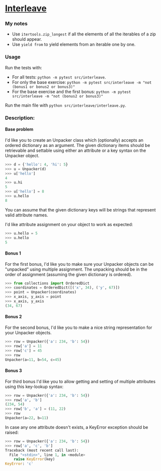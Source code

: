 # [Interleave](https://www.pythonmorsels.com/exercises/db5f9e6add674a26aa384c6fe302400c)

### My notes
- Use `itertools.zip_longest` if all the elements of all the iterables of a zip should appear.
- Use `yield from` to yield elements from an iterable one by one.

### Usage
Run the tests with:
- For all tests: `python -m pytest src/interleave`.
- For only the base exercise: `python -m pytest src/interleave -m "not (bonus1 or bonus2 or bonus3)"`
- For the base exercise and the first bonus: `python -m pytest src/interleave -m "not (bonus2 or bonus3)"`

Run the main file with `python src/interleave/interleave.py`.

### Description:
#### Base problem
I'd like you to create an Unpacker class which (optionally) accepts an ordered dictionary as an argument. The given dictionary items should be retrievable and settable using either an attribute or a key syntax on the Unpacker object.

```python
>>> d = {'hello': 4, 'hi': 5}
>>> u = Unpacker(d)
>>> u['hello']
4
>>> u.hi
5
>>> u['hello'] = 8
>>> u.hello
8
```
You can assume that the given dictionary keys will be strings that represent valid attribute names.

I'd like attribute assignment on your object to work as expected:

```python
>>> u.hello = 5
>>> u.hello
5
```

#### Bonus 1
For the first bonus, I'd like you to make sure your Unpacker objects can be "unpacked" using multiple assignment. The unpacking should be in the order of assignment (assuming the given dictionary is ordered).

```python
>>> from collections import OrderedDict
>>> coordinates = OrderedDict([('x', 34), ('y', 67)])
>>> point = Unpacker(coordinates)
>>> x_axis, y_axis = point
>>> x_axis, y_axis
(34, 67)
```

#### Bonus 2
For the second bonus, I'd like you to make a nice string representation for your Unpacker objects.

```python
>>> row = Unpacker({'a': 234, 'b': 54})
>>> row['a'] = 11
>>> row['c'] = 45
>>> row
Unpacker(a=11, b=54, c=45)
```

#### Bonus 3
For third bonus I'd like you to allow getting and setting of multiple attributes using this key-lookup syntax:

```python
>>> row = Unpacker({'a': 234, 'b': 54})
>>> row['a', 'b']
(234, 54)
>>> row['b', 'a'] = (11, 22)
>>> row
Unpacker(a=22, b=11)
```

In case any one attribute doesn't exists, a KeyError exception should be raised:

```python
>>> row = Unpacker({'a': 234, 'b': 54})
>>> row['a', 'c', 'b']
Traceback (most recent call last):
  File "<stdin>", line 1, in <module>
    raise KeyError(key)
KeyError: 'c'
```
